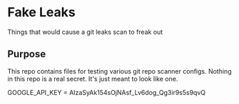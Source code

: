 # Fake Leaks
Things that would cause a git leaks scan to freak out

## Purpose

This repo contains files for testing various git repo scanner configs. Nothing in this repo is a real secret. It's just meant to look like one.

GOOGLE_API_KEY = AIzaSyAk154sOjNAsf_Lv6dog_Qg3ir9s5s9qvQ
